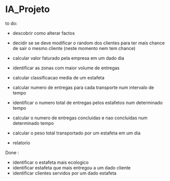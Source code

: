 # IA_Projeto



to do:



- descobrir como alterar factos
- decidir se se deve modificar o random dos clientes para ter mais chance de sair
o mesmo cliente (neste momento nem tem chance)

- calcular valor faturado pela empresa em um dado dia
- identificar as zonas com maior volume de entregas
- calcular classificacao media de um estafeta
- calcular numero de entregas para cada transporte num intervalo de tempo
- identificar o numero total de entregas pelos estafetos num determinado tempo
- calcular o numero de entregas concluidas e nao concluidas num determinado tempo
- calcular o peso total transportado por um estafeta em um dia

- relatorio


Done : 

- identificar o estafeta mais ecologico 
- identificar estafeta que mais entregou a um dado cliente
- identificar clientes servidos por um dado estafeta